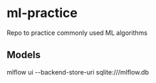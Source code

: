 # ml-practice
Repo to practice commonly used ML algorithms

## Models

mlflow ui --backend-store-uri sqlite:///mlflow.db